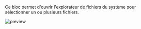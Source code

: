 Ce bloc permet d'ouvrir l'explorateur de fichiers du système pour sélectionner un ou plusieurs fichiers.

![preview](/images/controls/selectFiles-fr.png)
